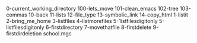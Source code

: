 0-current_working_directory 100-lets_move 101-clean_emacs 102-tree 103-commas 10-back 11-lists 12-file_type 13-symbolic_link 14-copy_html 1-listit 2-bring_me_home 3-listfiles 4-listmorefiles 5-1istfilesdigitonly 5-listfilesdigitonly 6-firstdirectory 7-movethatfile 8-firstdelete 9-firstdirdeletion school.mgc
